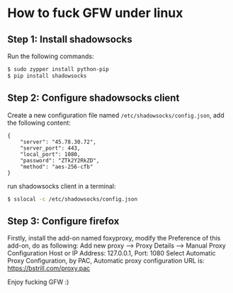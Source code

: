 # How to fuck GFW under linux

## Step 1: Install shadowsocks

Run the following commands:

```bash
$ sudo zypper install python-pip
$ pip install shadowsocks
```

## Step 2: Configure shadowsocks client

Create a new configuration file named `/etc/shadowsocks/config.json`, add the following content:

```
{
    "server": "45.78.30.72",
    "server_port": 443,
    "local_port": 1080,
    "password": "ZTk2Y2RkZD",
    "method": "aes-256-cfb"
}
```

run shadowsocks client in a terminal:

```bash
$ sslocal -c /etc/shadowsocks/config.json
```

## Step 3: Configure firefox

Firstly, install the add-on named foxyproxy, modify the Preference of this add-on, do as following:
Add new proxy --> Proxy Details --> Manual Proxy Configuration
Host or IP Address: 127.0.0.1, Port: 1080
Select Automatic Proxy Configuration, by PAC, Automatic proxy configuration URL is: https://bstrill.com/proxy.pac

Enjoy fucking GFW :)
